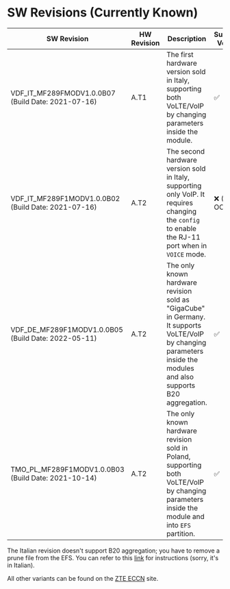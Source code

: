 # SW Revisions (Currently Known)

| SW Revision                                      | HW Revision | Description                                                                                                                              | Support VoLTE |
|--------------------------------------------------|-------------|------------------------------------------------------------------------------------------------------------------------------------------|---------------|
| VDF_IT_MF289FMODV1.0.0B07 (Build Date: 2021-07-16) | A.T1        | The first hardware version sold in Italy, supporting both VoLTE/VoIP by changing parameters inside the module.                         | ✅            |
| VDF_IT_MF289F1MODV1.0.0B02 (Build Date: 2021-07-16) | A.T2        | The second hardware version sold in Italy, supporting only VoIP. It requires changing the `config` to enable the RJ-11 port when in `VOICE` mode. | ❌ (Not OOB) |
| VDF_DE_MF289F1MODV1.0.0B05 (Build Date: 2022-05-11) | A.T2        | The only known hardware revision sold as "GigaCube" in Germany. It supports VoLTE/VoIP by changing parameters inside the modules and also supports B20 aggregation. | ✅  |
| TMO_PL_MF289F1MODV1.0.0B03 (Build Date: 2021-10-14) | A.T2        | The only known hardware revision sold in Poland, supporting both VoLTE/VoIP by changing parameters inside the module and into `EFS` partition. | ✅  |


The Italian revision doesn't support B20 aggregation; you have to remove a prune file from the EFS. You can refer to this [link](https://forum.fibra.click/d/32421-zte-mf289f-vodafone-fwa-sblocco-aggregazione-b20-su-modello-vfit) for instructions (sorry, it's in Italian).

All other variants can be found on the [ZTE ECCN](https://www.zte.com.cn/global/about/eccn.html) site.
